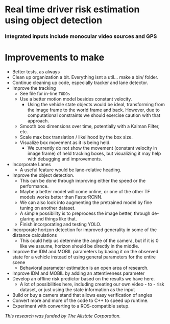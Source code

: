 # Real time driver risk estimation using object detection
### Integrated inputs include monocular video sources and GPS

# Improvements to make
* Better tests, as always
* Clean up organization a bit. Everything isnt a util... make a bin/ folder.
* Continue cleaning up code, especially tracker and lane detector.
* Improve the tracking
    - See file for in-line `TODOs`
    - Use a better motion model besides constant velocity.
        - Using the vehicle state objects would be ideal, transforming from the image frame to the world frame and back. However, due to computational constraints we should exercise caution with that approach.
    - Smooth box dimensions over time, potentially with a Kalman Filter, etc.
    - Scale max box translation / likelihood by the box size.
    - Visualize box movement as it is being held.
        - We currently do not show the movement (constant velocity in image frame) of held tracking boxes, but visualizing it may help with debugging and improvements.
* Incorporate Lanes
    - A useful feature would be lane-relative heading.
* Improve the object detection.
    - This can be done through improving either the speed or the performance.
    - Maybe a better model will come online, or one of the other TF models works better than FasterRCNN.
    - We can also look into augmenting the pretrained model by fine tuning on another dataset.
    - A simple possibility is to preprocess the image better, through de-glaring and things like that.
    - Finish incorporating and testing YOLO.
* Incorporate horizon detection for improved generality in some of the distance calculations
    - This could help us determine the angle of the camera, but if it is 0 like we assume, horizon should be directly in the middle.
* Improve the IDM and MOBIL parameters by basing it on the observed state for a vehicle instead of using general parameters for the entire scene
    - Behavioral parameter estimation is an open area of research.
* Improve IDM and MOBIL by adding an attentiveness parameter
* Develop an offline risk predictor based on the results we have here.
    - A lot of possibilities here, including creating our own video - to - risk dataset, or just using the state information as the input
* Build or buy a camera stand that allows easy verification of angles
* Convert more and more of the code to C++ to speed up runtime.
* Experiment with converting to a ROS-compatible setup.



*This research was funded by The Allstate Corporation.*
